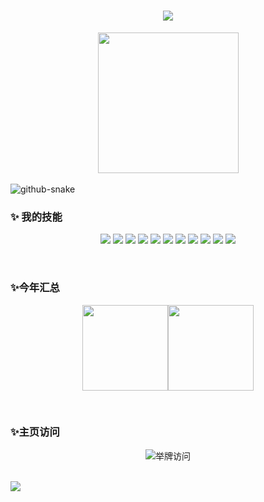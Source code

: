 <!-- 动态字 -->
<h1 align="center"> <img src="https://readme-typing-svg.herokuapp.com/?lines=努力的意义从来不是成功;而是不留遗憾!&center=true&size=27"> </h1>
<div align="center">
  <!-- knock code pictures 敲代码的图片 -->
  <picture>
    <source media="(prefers-color-scheme: dark)" srcset="https://cdn.jsdelivr.net/gh/sun0225SUN/sun0225SUN/assets/images/coding.gif" />
    <source media="(prefers-color-scheme: light)" srcset="https://cdn.jsdelivr.net/gh/sun0225SUN/sun0225SUN/assets/images/developer.svg" height="225px" />
    <img src="https://cdn.jsdelivr.net/gh/sun0225SUN/sun0225SUN/assets/images/coding.gif" />
  </picture>
  </div>
<br/>
    <!-- Snake Code Contribution Map 贪吃蛇代码贡献图 -->
  <picture>
    <source media="(prefers-color-scheme: dark)" srcset="https://cdn.jsdelivr.net/gh/sun0225SUN/sun0225SUN/profile-snake-contrib/github-contribution-grid-snake-dark.svg" />
    <source media="(prefers-color-scheme: light)" srcset="https://cdn.jsdelivr.net/gh/sun0225SUN/sun0225SUN/profile-snake-contrib/github-contribution-grid-snake.svg" />
    <img alt="github-snake" src="https://cdn.jsdelivr.net/gh/sun0225SUN/sun0225SUN/profile-snake-contrib/github-contribution-grid-snake-dark.svg" />
  </picture>
<br/>

<!-- run 图片 
<div  align="center" style="display: flex; justify-content: center; align="center"; height: 100vh;">
  <img src="https://cdn.jsdelivr.net/gh/sun0225SUN/sun0225SUN/assets/images/man_run.png" alt="Running Man" width="150" height="150">
</div>-->

### ✨ 我的技能   

<div align="center">
   
![](https://img.shields.io/badge/-Java-4C7491?style=flat-square&logo=java&logoColor=fff)
![](https://img.shields.io/badge/-Spring-5FB832?style=flat-square&logo=Spring&logoColor=fff)
![](https://img.shields.io/badge/-Python-3e74a2?style=flat-square&logo=Python&logoColor=fff)
![](https://img.shields.io/badge/-Node.js-339933?style=flat-square&logo=Node.js&logoColor=fff)
![](https://img.shields.io/badge/-Vue-4fc08d?style=flat-square&logo=Vue.js&logoColor=fff)
![](https://img.shields.io/badge/-React-2d98ce?style=flat-square&logo=React&logoColor=fff)
![](https://img.shields.io/badge/-Docker-2496ED?style=flat-square&logo=Docker&logoColor=fff)
![](https://img.shields.io/badge/-Linux-000000?style=flat-square&logo=Linux&logoColor=fff)
![](https://img.shields.io/badge/-MySQL-4479A1?style=flat-square&logo=MySQL&logoColor=fff)
![](https://img.shields.io/badge/-Redis-DC382D?style=flat-square&logo=Redis&logoColor=fff)
![](https://img.shields.io/badge/-Git-E84E31?style=flat-square&logo=Git&logoColor=fff)



</div>

<br/>

### ✨今年汇总 

<div align="center">

<img align="" height="137px" src="https://github-readme-stats.vercel.app/api?username=xiangxiang62&hide_title=true&hide_border=true&show_icons=true&include_all_commits=true&line_height=21&bg_color=0,EC6C6C,FFD479,FFFC79,73FA79&theme=graywhite&locale=cn" /><img align="" height="137px" src="https://github-readme-stats.vercel.app/api/top-langs/?username=xiangxiang62&hide_title=true&hide_border=true&layout=compact&bg_color=0,73FA79,73FDFF,D783FF&theme=graywhite&locale=cn" />
</div>




<!--
<p align="center">
   Star 数 
  <a href="https://github.com/anuraghazra/github-readme-stats">
    <img src="https://github-readme-stats.vercel.app/api?username=xiangxiang62" alt="xiangxiang62's GitHub stats">
  </a>
</p>
-->


<br/>





### ✨主页访问 

<p align="center">
  <!-- 举牌访问 -->
  <img src="https://count.getloli.com/get/@:xiangxiang62?theme=gelbooru-h" alt="举牌访问">
</p>


<br/>
<!-- just img 图片 -->
<img src="https://cdn.jsdelivr.net/gh/sun0225SUN/sun0225SUN/assets/images/icon.png" />


